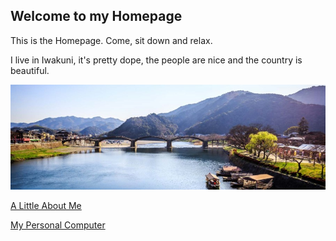 ## Welcome to my Homepage

This is the Homepage. Come, sit down and relax.

I live in Iwakuni, it's pretty dope, the people are nice and the country is beautiful.

![Iwakuni](iwakuni-IWK.jpg)

[A Little About Me](bio.md)

[My Personal Computer](topic.md)
